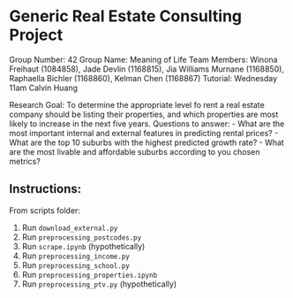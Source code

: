 # Generic Real Estate Consulting Project
Group Number: 42
Group Name: Meaning of Life
Team Members: Winona Freihaut (1084858), Jade Devlin (1168815), Jia Williams Murnane (1168850), Raphaella Bichler (1168860), Kelman Chen (1168867)
Tutorial: Wednesday 11am Calvin Huang

Research Goal:
To determine the appropriate level fo rent a real estate company should be listing their properties, and which properties are most likely to increase in the next five years. Questions to answer:
    - What are the most important internal and external features in predicting rental prices?
    - What are the top 10 suburbs with the highest predicted growth rate?
    - What are the most livable and affordable suburbs according to you chosen metrics?

## Instructions:
From scripts folder:
1. Run `download_external.py`
2. Run `preprocessing_postcodes.py`
3. Run `scrape.ipynb` (hypothetically)
4. Run `preprocessing_income.py`
5. Run `preprocessing_school.py`
6. Run `preprocessing_properties.ipynb`
7. Run `preprocessing_ptv.py` (hypothetically)